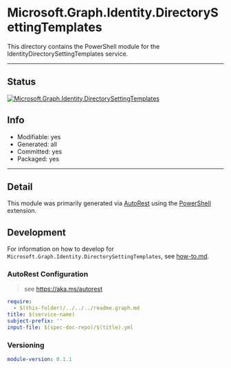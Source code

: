 <!-- region Generated -->
# Microsoft.Graph.Identity.DirectorySettingTemplates
This directory contains the PowerShell module for the IdentityDirectorySettingTemplates service.

---
## Status
[![Microsoft.Graph.Identity.DirectorySettingTemplates](https://img.shields.io/powershellgallery/v/Microsoft.Graph.Identity.DirectorySettingTemplates.svg?style=flat-square&label=Microsoft.Graph.Identity.DirectorySettingTemplates "Microsoft.Graph.Identity.DirectorySettingTemplates")](https://www.powershellgallery.com/packages/Microsoft.Graph.Identity.DirectorySettingTemplates/)

## Info
- Modifiable: yes
- Generated: all
- Committed: yes
- Packaged: yes

---
## Detail
This module was primarily generated via [AutoRest](https://github.com/Azure/autorest) using the [PowerShell](https://github.com/Azure/autorest.powershell) extension.

## Development
For information on how to develop for `Microsoft.Graph.Identity.DirectorySettingTemplates`, see [how-to.md](how-to.md).
<!-- endregion -->

### AutoRest Configuration

> see https://aka.ms/autorest

``` yaml
require:
  - $(this-folder)/../../../readme.graph.md
title: $(service-name)
subject-prefix: ''
input-file: $(spec-doc-repo)/$(title).yml
```
### Versioning

``` yaml
module-version: 0.1.1
```


